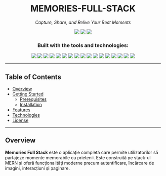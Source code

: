 <h1 align="center">MEMORIES-FULL-STACK</h1>
<p align="center"><em>Capture, Share, and Relive Your Best Moments</em></p>

<p align="center">
  <img src="https://img.shields.io/github/last-commit/VALGFX/memories-full-stack?style=for-the-badge" />
  <img src="https://img.shields.io/badge/javascript-98.7%25-yellow?style=for-the-badge&logo=javascript" />
  <img src="https://img.shields.io/badge/languages-3-blue?style=for-the-badge" />
</p>

<h3 align="center">Built with the tools and technologies:</h3>

<p align="center">
  <img src="https://img.shields.io/badge/Express-black?style=for-the-badge&logo=express" />
  <img src="https://img.shields.io/badge/JSON-000?style=for-the-badge&logo=json" />
  <img src="https://img.shields.io/badge/npm-CB3837?style=for-the-badge&logo=npm&logoColor=white" />
  <img src="https://img.shields.io/badge/Autoprefixer-DD3735?style=for-the-badge&logo=autoprefixer&logoColor=white" />
  <img src="https://img.shields.io/badge/Mongoose-880000?style=for-the-badge&logo=mongoose&logoColor=white" />
  <img src="https://img.shields.io/badge/PostCSS-DD3A0A?style=for-the-badge&logo=postcss&logoColor=white" />
  <img src="https://img.shields.io/badge/.ENV-000?style=for-the-badge" />
  <img src="https://img.shields.io/badge/JavaScript-F7DF1E?style=for-the-badge&logo=javascript&logoColor=black" />
  <img src="https://img.shields.io/badge/Nodemon-76D04B?style=for-the-badge&logo=nodemon&logoColor=white" />
  <img src="https://img.shields.io/badge/React-61DAFB?style=for-the-badge&logo=react&logoColor=black" />
  <img src="https://img.shields.io/badge/Docker-2496ED?style=for-the-badge&logo=docker&logoColor=white" />
  <img src="https://img.shields.io/badge/Razorpay-0C1A2C?style=for-the-badge&logo=razorpay&logoColor=white" />
  <img src="https://img.shields.io/badge/Cloudinary-3448C5?style=for-the-badge&logo=cloudinary&logoColor=white" />
  <img src="https://img.shields.io/badge/Vite-646CFF?style=for-the-badge&logo=vite&logoColor=white" />
  <img src="https://img.shields.io/badge/Stripe-635BFF?style=for-the-badge&logo=stripe&logoColor=white" />
  <img src="https://img.shields.io/badge/ESLint-4B32C3?style=for-the-badge&logo=eslint&logoColor=white" />
  <img src="https://img.shields.io/badge/Axios-5A29E4?style=for-the-badge&logo=axios&logoColor=white" />
</p>

---

## Table of Contents

- [Overview](#overview)
- [Getting Started](#getting-started)
  - [Prerequisites](#prerequisites)
  - [Installation](#installation)
- [Features](#features)
- [Technologies](#technologies)
- [License](#license)

---

## Overview

**Memories Full Stack** este o aplicație completă care permite utilizatorilor să partajeze momente memorabile cu prietenii. Este construită pe stack-ul MERN și oferă funcționalități moderne precum autentificare, încărcare de imagini, interacțiuni și paginare.

